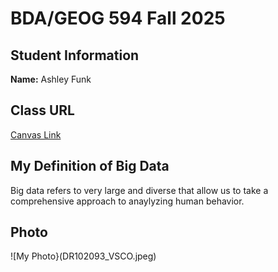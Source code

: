 # BDA/GEOG 594 Fall 2025
## Student Information
**Name:** Ashley Funk
## Class URL
[Canvas Link](https://sdsu.instructure.com/courses/186022)
## My Definition of Big Data
Big data refers to very large and diverse that allow us to take a comprehensive approach to anaylyzing human behavior.
## Photo
![My Photo}(DR102093_VSCO.jpeg)
